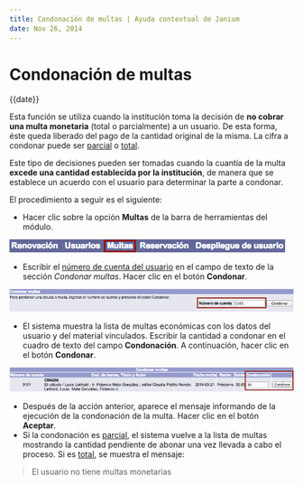 ```yaml
---
title: Condonación de multas | Ayuda contextual de Janium
date: Nov 26, 2014
---
```


# Condonación de multas

{{date}}

Esta función se utiliza cuando la institución toma la decisión de **no
cobrar una multa monetaria** (total o parcialmente) a un usuario. De
esta forma, éste queda liberado del pago de la cantidad original de la
misma. La cifra a condonar puede ser <span
style="text-decoration: underline;">parcial</span> o <span
style="text-decoration: underline;">total</span>.

Este tipo de decisiones pueden ser tomadas cuando la cuantía de la multa
**excede una cantidad establecida por la institución**, de manera que se
establece un acuerdo con el usuario para determinar la parte a condonar.

El procedimiento a seguir es el siguiente:

-   Hacer clic sobre la opción **Multas** de la barra de herramientas
    del módulo.

![Entrada a la función de multas](Opcion_multas.png)

-   Escribir el <span style="text-decoration: underline;">número de
    cuenta del usuario</span> en el campo de texto de la sección
    *Condonar multas*. Hacer clic en el botón **Condonar**.

![Introducción del número de cuenta del usuario](Entrada_cuenta_usuario6.png)

-   El sistema muestra la lista de multas económicas con los datos del
    usuario y del material vinculados. Escribir la cantidad a condonar
    en el cuadro de texto del campo **Condonación**. A continuación,
    hacer clic en el botón **Condonar**.

![Lista de multas económicas del usuario](Lista_multas_monetarias2.png)

-   Después de la acción anterior, aparece el mensaje informando de la
    ejecución de la condonación de la multa. Hacer clic en el botón
    **Aceptar**.
-   Si la condonación es <span
    style="text-decoration: underline;">parcial</span>, el sistema
    vuelve a la lista de multas mostrando la cantidad pendiente de
    abonar una vez llevada a cabo el proceso. Si es <span
    style="text-decoration: underline;">total</span>, se muestra el
    mensaje:

> El usuario no tiene multas monetarias

